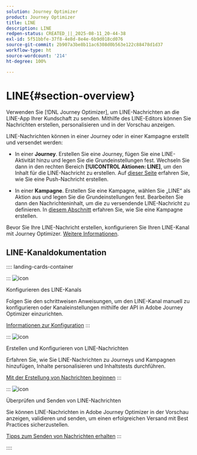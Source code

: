 ```yaml
---
solution: Journey Optimizer
product: Journey Optimizer
title: LINE
description: LINE
redpen-status: CREATED_||_2025-08-11_20-44-38
exl-id: 5f51bbfe-37f8-4e8d-8e4e-6b9d018cd076
source-git-commit: 2b907a3be8b11ac6308d0b563e122c88478d1d37
workflow-type: ht
source-wordcount: '214'
ht-degree: 100%

---
```


# LINE{#section-overview}


Verwenden Sie [!DNL Journey Optimizer], um LINE-Nachrichten an die LINE-App Ihrer Kundschaft zu senden. Mithilfe des LINE-Editors können Sie Nachrichten erstellen, personalisieren und in der Vorschau anzeigen.

LINE-Nachrichten können in einer Journey oder in einer Kampagne erstellt und versendet werden:

* In einer **Journey**. Erstellen Sie eine Journey, fügen Sie eine LINE-Aktivität hinzu und legen Sie die Grundeinstellungen fest. Wechseln Sie dann in den rechten Bereich **[!UICONTROL Aktionen: LINE]**, um den Inhalt für die LINE-Nachricht zu erstellen. Auf [dieser Seite](../using/building-journeys/journey-gs.md) erfahren Sie, wie Sie eine Push-Nachricht erstellen.

* In einer **Kampagne**. Erstellen Sie eine Kampagne, wählen Sie „LINE“ als Aktion aus und legen Sie die Grundeinstellungen fest. Bearbeiten Sie dann den Nachrichteninhalt, um die zu versendende LINE-Nachricht zu definieren. In [diesem Abschnitt](../using/campaigns/create-campaign.md#configure) erfahren Sie, wie Sie eine Kampagne erstellen.

Bevor Sie Ihre LINE-Nachricht erstellen, konfigurieren Sie Ihren LINE-Kanal mit Journey Optimizer. [Weitere Informationen](../using/line/line-configuration.md).

## LINE-Kanaldokumentation

:::: landing-cards-container

:::
![icon](https://cdn.experienceleague.adobe.com/icons/gear.svg)

Konfigurieren des LINE-Kanals

Folgen Sie den schrittweisen Anweisungen, um den LINE-Kanal manuell zu konfigurieren oder Kanaleinstellungen mithilfe der API in Adobe Journey Optimizer einzurichten.

[Informationen zur Konfiguration](../using/line/line-configuration.md)
:::

:::
![icon](https://cdn.experienceleague.adobe.com/icons/list-check.svg)

Erstellen und Konfigurieren von LINE-Nachrichten

Erfahren Sie, wie Sie LINE-Nachrichten zu Journeys und Kampagnen hinzufügen, Inhalte personalisieren und Inhaltstests durchführen.

[Mit der Erstellung von Nachrichten beginnen](../using/line/create-line.md)
:::

:::
![icon](https://cdn.experienceleague.adobe.com/icons/bullseye.svg)

Überprüfen und Senden von LINE-Nachrichten

Sie können LINE-Nachrichten in Adobe Journey Optimizer in der Vorschau anzeigen, validieren und senden, um einen erfolgreichen Versand mit Best Practices sicherzustellen.

[Tipps zum Senden von Nachrichten erhalten](../using/line/send-line.md)
:::

::::
